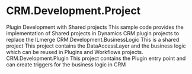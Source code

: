 # CRM.Development.Project
Plugin Development with Shared projects
This sample code provides the implementation of Shared projects in Dynamics CRM plugin projects to replace the ILmerge 
CRM.Development.BusinessLogic 
This is a shared project 
This project contains the DataAccessLayer and the business logic which can be reused in Plugins and Workflows projects.
CRM.Development.Plugin
This project contains the Plugin entry point and can create triggers for the business logic in CRM
